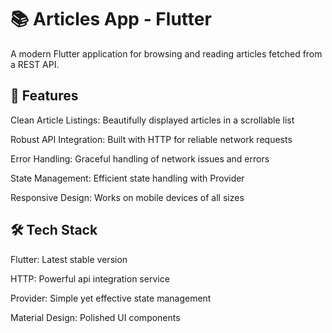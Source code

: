 # 📚 Articles App - Flutter
A modern Flutter application for browsing and reading articles fetched from a REST API.

## 🌟 Features
Clean Article Listings: Beautifully displayed articles in a scrollable list

Robust API Integration: Built with HTTP for reliable network requests

Error Handling: Graceful handling of network issues and errors

State Management: Efficient state handling with Provider

Responsive Design: Works on mobile devices of all sizes

## 🛠 Tech Stack
Flutter: Latest stable version

HTTP: Powerful api integration service

Provider: Simple yet effective state management

Material Design: Polished UI components
